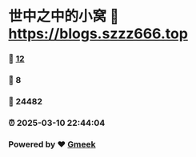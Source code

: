 # 世中之中的小窝 :link: https://blogs.szzz666.top 
### :page_facing_up: [12](https://blogs.szzz666.top/tag.html) 
### :speech_balloon: 8 
### :hibiscus: 24482 
### :alarm_clock: 2025-03-10 22:44:04 
### Powered by :heart: [Gmeek](https://github.com/Meekdai/Gmeek)
